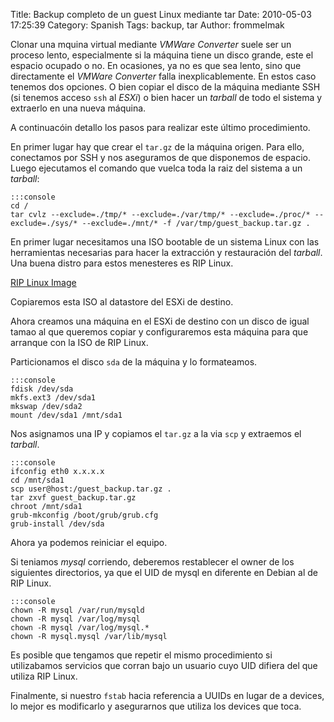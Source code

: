 Title: Backup completo de un guest Linux mediante tar
Date: 2010-05-03 17:25:39
Category: Spanish
Tags: backup, tar
Author: frommelmak

Clonar una mquina virtual mediante *VMWare Converter* suele ser un proceso lento, especialmente si la máquina tiene un disco grande, este el espacio ocupado o no. En ocasiones, ya no es que sea lento, sino que directamente el *VMWare Converter* falla inexplicablemente. En estos caso tenemos dos opciones. O bien copiar el disco de la máquina mediante SSH (si tenemos acceso `ssh` al *ESXi*) o bien hacer un *tarball* de todo el sistema y extraerlo en una nueva máquina.

A continuacóin detallo los pasos para realizar este último procedimiento.

En primer lugar hay que crear el `tar.gz` de la máquina origen. Para ello, conectamos por SSH y nos aseguramos de que disponemos de espacio. Luego ejecutamos el comando que vuelca toda la raiz del sistema a un *tarball*:

    :::console
    cd /
    tar cvlz --exclude=./tmp/* --exclude=./var/tmp/* --exclude=./proc/* --exclude=./sys/* --exclude=./mnt/* -f /var/tmp/guest_backup.tar.gz .

En primer lugar necesitamos una ISO bootable de un sistema Linux con las herramientas necesarias para hacer la extracción y restauración del *tarball*. Una buena distro para estos menesteres es RIP Linux.

[RIP Linux Image](http://rip.7bf.de/current/RIPLinux-9.3-non-X.iso)

Copiaremos esta ISO al datastore del ESXi de destino.

Ahora creamos una máquina en el ESXi de destino con un disco de igual tamao al que queremos copiar y configuraremos esta máquina para que arranque con la ISO de RIP Linux.

Particionamos el disco `sda` de la máquina y lo formateamos.

    :::console
    fdisk /dev/sda
    mkfs.ext3 /dev/sda1
    mkswap /dev/sda2
    mount /dev/sda1 /mnt/sda1

Nos asignamos una IP y copiamos el `tar.gz` a la via `scp` y extraemos el *tarball*.

    :::console
    ifconfig eth0 x.x.x.x
    cd /mnt/sda1
    scp user@host:/guest_backup.tar.gz .
    tar zxvf guest_backup.tar.gz
    chroot /mnt/sda1
    grub-mkconfig /boot/grub/grub.cfg
    grub-install /dev/sda

Ahora ya podemos reiniciar el equipo.

Si teniamos *mysql* corriendo, deberemos restablecer el owner de los siguientes directorios, ya que el UID de mysql en diferente en Debian al de RIP Linux.

    :::console
    chown -R mysql /var/run/mysqld
    chown -R mysql /var/log/mysql
    chown -R mysql /var/log/mysql.*
    chown -R mysql.mysql /var/lib/mysql

Es posible que tengamos que repetir el mismo procedimiento si utilizabamos servicios que corran bajo un usuario cuyo UID difiera del que utiliza RIP Linux.

Finalmente, si nuestro `fstab` hacia referencia a UUIDs en lugar de a devices, lo mejor es modificarlo y asegurarnos que utiliza los devices que toca.


